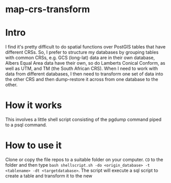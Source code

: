 # map-crs-transform
# Intro
I find it's pretty difficult to do spatial functions over PostGIS tables that have different CRSs. So, I prefer to structure my databases by grouping tables with common CRSs, e.g. GCS (long-lat) data are in their own database, Albers Equal Area data have their own, so do Lamberts Conical Conform, as well as UTM, and TM (the South African CRS). When I need to work with data from different databases, I then need to transform one set of data into the other CRS and then dump-restore it across from one database to the other. 
# How it works
This involves a little shell script consisting of the pgdump command piped to a psql command.
# How to use it
Clone or copy the file repos to a suitable folder on your computer. `CD` to the folder and then type ````bash shellscript.sh -do <origin_database> -t <tablename> -dt <targetdatabase>````. The script will execute a sql script to create a table and transform it to the new 
